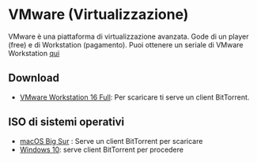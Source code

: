 # VMware (Virtualizzazione)
VMware è una piattaforma di virtualizzazione avanzata. Gode di un player (free) e di Workstation (pagamento). Puoi ottenere un seriale di VMware Workstation [qui](https://gist.github.com/gopalindians/ec3f3076f185b98353f514b26ed76507)
## Download
* [VMware Workstation 16 Full](magnet:?xt=urn:btih:8C024B8A05C3A4A6019572C9EA4179D20E092113&dn=VMware%20Workstation%2016.1.exe&tr=udp%3a%2f%2ftracker.openbittorrent.com%3a80%2fannounce&tr=udp%3a%2f%2ftracker.opentrackr.org%3a1337%2fannounce): Per scaricare ti serve un client BitTorrent.
## ISO di sistemi operativi
* [macOS Big Sur](magnet:?xt=urn:btih:769190B24C6F45232A441BE7B9760C2225DE5368&dn=RAR&tr=udp%3a%2f%2ftracker.openbittorrent.com%3a80%2fannounce&tr=udp%3a%2f%2ftracker.opentrackr.org%3a1337%2fannounce) : Serve un client BitTorrent per scaricare
* [Windows 10](magnet:?xt=urn:btih:B342B5235857422714A0524660AA4194524219B0&dn=RAR&tr=udp%3a%2f%2ftracker.openbittorrent.com%3a80%2fannounce&tr=udp%3a%2f%2ftracker.opentrackr.org%3a1337%2fannounce): serve client BitTorrent per procedere
